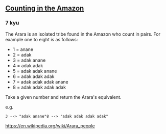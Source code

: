 <h2><a href=https://www.codewars.com/kata/55b95c76e08bd5eef100001e/train/javascript target="_blank">Counting in the  Amazon</a></h2><h3>7 kyu</h3><p>The Arara is an isolated tribe found in the Amazon who count in pairs. For example one to eight is as follows:</p><ul><li>1 = anane</li><li>2 = adak</li><li>3 = adak anane</li><li>4 = adak adak</li><li>5 = adak adak anane</li><li>6 = adak adak adak</li><li>7 = adak adak adak anane</li><li>8 = adak adak adak adak</li></ul><p>Take a given number and return the Arara's equivalent. </p><p>e.g.</p><pre><code class="language-javascript"><span class="cm-number">3</span> <span class="cm-operator">--&gt;</span> <span class="cm-string">"adak anane"</span><span class="cm-number">8</span> <span class="cm-operator">--&gt;</span> <span class="cm-string">"adak adak adak adak"</span></code></pre><p><a href="https://en.wikipedia.org/wiki/Arara_people" data-turbolinks="false" target="_blank">https://en.wikipedia.org/wiki/Arara_people</a></p>